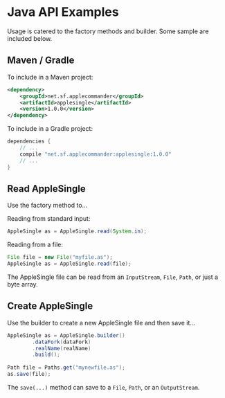 # Java API Examples

Usage is catered to the factory methods and builder.  Some sample are included below.

## Maven / Gradle

To include in a Maven project:

```xml
<dependency>
    <groupId>net.sf.applecommander</groupId>
    <artifactId>applesingle</artifactId>
    <version>1.0.0</version>
</dependency>
```

To include in a Gradle project:

```groovy
dependencies {
    // ...
    compile "net.sf.applecommander:applesingle:1.0.0"
    // ...
}
```

## Read AppleSingle

Use the factory method to...

Reading from standard input:

```java
AppleSingle as = AppleSingle.read(System.in);
```

Reading from a file:

```java
File file = new File("myfile.as");
AppleSingle as = AppleSingle.read(file);
```

The AppleSingle file can be read from an `InputStream`, `File`, `Path`, or just a byte array.

## Create AppleSingle

Use the builder to create a new AppleSingle file and then save it...

```java
AppleSingle as = AppleSingle.builder()
        .dataFork(dataFork)
        .realName(realName)
        .build();
        
Path file = Paths.get("mynewfile.as"); 
as.save(file);
```

The `save(...)` method can save to a `File`, `Path`, or an `OutputStream`.

